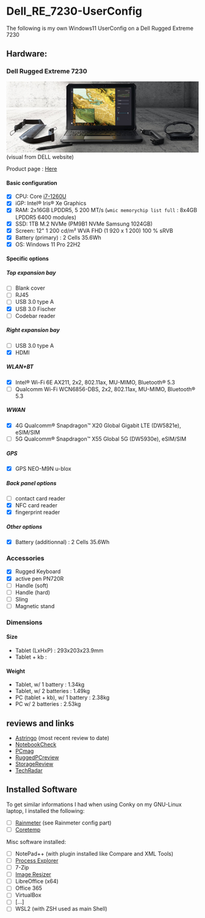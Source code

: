 # Dell_RE_7230-UserConfig
The following is my own Windows11 UserConfig on a Dell Rugged Extreme 7230



## Hardware:  
### Dell Rugged Extreme 7230

![Visual of the tablet by DELL](https://github.com/matmutant/Dell_RE_7230-UserConfig/blob/main/src/DE_RE_7230-visual.jpg?raw=true)
(visual from DELL website)

Product page : [Here](https://www.dell.com/fr-fr/shop/ordinateurs-portables-dell/tablette-latitude-7230-rugged-extreme/spd/latitude-12-7230-rugged-laptop/xctol723012emea_vp?redirectTo=SOC)

#### Basic configuration
- [x] CPU: Core [i7-1260U](https://ark.intel.com/content/www/fr/fr/ark/products/226455/intel-core-i7-1260u-processor-12m-cache-up-to-4-70-ghz.html)
- [X] iGP:  Intel® Iris® Xe Graphics
- [x] RAM: 2x16GB LPDDR5, 5 200 MT/s (`wmic memorychip list full` : 8x4GB LPDDR5 6400 modules)
- [x] SSD: 1TB M.2 NVMe (PM9B1 NVMe Samsung 1024GB)
- [X] Screen: 12" 1 200 cd/m² WVA FHD (1 920 x 1 200) 100 % sRVB
- [X] Battery (primary) : 2 Cells 35.6Wh
- [x] OS: Windows 11 Pro 22H2

#### Specific options
##### Top expansion bay
- [ ] Blank cover
- [ ] RJ45
- [ ] USB 3.0 type A
- [X] USB 3.0 Fischer
- [ ] Codebar reader
##### Right expansion bay
- [ ] USB 3.0 type A
- [X] HDMI
##### WLAN+BT
- [X] Intel® Wi-Fi 6E AX211, 2x2, 802.11ax, MU-MIMO, Bluetooth® 5.3
- [ ] Qualcomm Wi-Fi WCN6856-DBS, 2x2, 802.11ax, MU-MIMO, Bluetooth® 5.3
##### WWAN
- [X] 4G Qualcomm® Snapdragon™ X20 Global Gigabit LTE (DW5821e), eSIM/SIM
- [ ] 5G Qualcomm® Snapdragon™ X55 Global 5G (DW5930e), eSIM/SIM
##### GPS
- [X] GPS NEO-M9N u-blox
##### Back panel options
- [ ] contact card reader
- [X] NFC card reader
- [X] fingerprint reader
##### Other options
- [X] Battery (additionnal) : 2 Cells 35.6Wh

### Accessories
- [X] Rugged Keyboard
- [X] active pen PN720R
- [ ] Handle (soft)
- [ ] Handle (hard)
- [ ] Sling
- [ ] Magnetic stand

### Dimensions
#### Size
- Tablet (LxHxP) : 293x203x23.9mm
- Tablet + kb : 
#### Weight
- Tablet, w/ 1 battery : 1.34kg
- Tablet, w/ 2 batteries : 1.49kg
- PC (tablet + kb), w/ 1 battery : 2.38kg
- PC w/ 2 batteries : 2.53kg

## reviews and links
- [Astringo](https://astringo-rugged.com/dell-rugged-extreme-7230-review-is-it-better-than-the-7220/) (most recent review to date)
- [NotebookCheck](https://www.notebookcheck.net/Dell-Latitude-7230-Rugged-Extreme-tablet-review-One-of-the-best-displays-in-its-category.705311.0.html)
- [PCmag](https://www.pcmag.com/reviews/dell-latitude-7230-rugged-extreme-tablet)
- [RuggedPCreview](https://www.ruggedpcreview.com/3_slates_dell_latitude_7230_rugged_extreme_tablet.html)
- [StorageReview](https://www.storagereview.com/review/dell-latitude-7230-rugged-extreme-tablet-review)
- [TechRadar](https://www.techradar.com/pro/dell-latitude-7230-rugged-extreme-review)

## Installed Software
To get similar informations I had when using Conky on my GNU-Linux laptop, I installed the following:
- [ ] [Rainmeter](https://www.rainmeter.net/) (see Rainmeter config part)
- [ ] [Coretemp](https://www.alcpu.com/CoreTemp/)

Misc software installed:
- [ ] NotePad++ (with plugin installed like Compare and XML Tools)
- [ ] [Process Explorer](https://docs.microsoft.com/en-us/sysinternals/downloads/process-explorer)
- [ ] 7-Zip
- [ ] [Image Resizer](http://www.bricelam.net/ImageResizer/)
- [ ] LibreOffice (x64)
- [ ] Office 365
- [ ] VirtualBox
- [ ] [...]  
- [ ] WSL2 (with ZSH used as main Shell)
